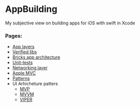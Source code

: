 # AppBuilding 

My subjective view on building apps for iOS with swift in Xcode

### Pages: 
 - [App layers](layers.md)
 - [Verified libs](verified-libs.md)
 - [Bricks app architecture](bricks.md)
 - [Unit-tests](unit-tests.md)
 - [Networking layer](networking-layer.md)
 - [Apple MVC](layer.md)
 - [Patterns](patterns.md)
 - UI Arhicheture patters
   - [MVP](layer.md)
   - [MVVM](layer.md)
   - [VIPER](layer.md)
